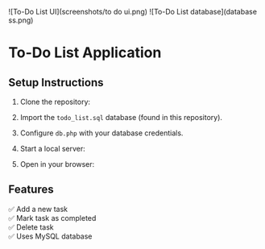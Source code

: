 ![To-Do List UI](screenshots/to do ui.png)
![To-Do List database](database ss.png)


# To-Do List Application

## Setup Instructions

1. Clone the repository:

2. Import the `todo_list.sql` database (found in this repository).

3. Configure `db.php` with your database credentials.

4. Start a local server:

5. Open in your browser:
## Features
✅ Add a new task  
✅ Mark task as completed  
✅ Delete task  
✅ Uses MySQL database  